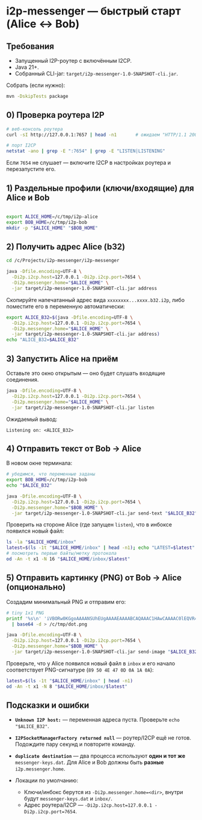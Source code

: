 # i2p-messenger — быстрый старт (Alice ↔ Bob)

## Требования

* Запущенный I2P-роутер с включённым I2CP.
* Java 21+.
* Собранный CLI-jar: `target/i2p-messenger-1.0-SNAPSHOT-cli.jar`.

Собрать (если нужно):

```bash
mvn -DskipTests package
```

## 0) Проверка роутера I2P

```bash
# веб-консоль роутера
curl -sI http://127.0.0.1:7657 | head -n1       # ожидаем "HTTP/1.1 200" или "307"

# порт I2CP
netstat -ano | grep -E ":7654" | grep -E "LISTEN|LISTENING"
```

Если `7654` не слушает — включите I2CP в настройках роутера и перезапустите его.

## 1) Раздельные профили (ключи/входящие) для Alice и Bob

```bash

export ALICE_HOME=/c/tmp/i2p-alice
export BOB_HOME=/c/tmp/i2p-bob
mkdir -p "$ALICE_HOME" "$BOB_HOME"
```

## 2) Получить адрес Alice (b32)

```bash
cd /c/Projects/i2p-messenger/i2p-messenger

java -Dfile.encoding=UTF-8 \
  -Di2p.i2cp.host=127.0.0.1 -Di2p.i2cp.port=7654 \
  -Di2p.messenger.home="$ALICE_HOME" \
  -jar target/i2p-messenger-1.0-SNAPSHOT-cli.jar address
```

Скопируйте напечатанный адрес вида `xxxxxxxx...xxxx.b32.i2p`, либо поместите его в переменную автоматически:

```bash
export ALICE_B32=$(java -Dfile.encoding=UTF-8 \
  -Di2p.i2cp.host=127.0.0.1 -Di2p.i2cp.port=7654 \
  -Di2p.messenger.home="$ALICE_HOME" \
  -jar target/i2p-messenger-1.0-SNAPSHOT-cli.jar address)
echo "ALICE_B32=$ALICE_B32"
```

## 3) Запустить Alice на приём

Оставьте это окно открытым — оно будет слушать входящие соединения.

```bash
java -Dfile.encoding=UTF-8 \
  -Di2p.i2cp.host=127.0.0.1 -Di2p.i2cp.port=7654 \
  -Di2p.messenger.home="$ALICE_HOME" \
  -jar target/i2p-messenger-1.0-SNAPSHOT-cli.jar listen
```

Ожидаемый вывод:

```
Listening on: <ALICE_B32>
```

## 4) Отправить текст от Bob → Alice

В новом окне терминала:

```bash
# убедимся, что переменные заданы
export BOB_HOME=/c/tmp/i2p-bob
echo "$ALICE_B32"

java -Dfile.encoding=UTF-8 \
  -Di2p.i2cp.host=127.0.0.1 -Di2p.i2cp.port=7654 \
  -Di2p.messenger.home="$BOB_HOME" \
  -jar target/i2p-messenger-1.0-SNAPSHOT-cli.jar send-text "$ALICE_B32" "Привет из Bob 👋"
```

Проверить на стороне Alice (где запущен `listen`), что в инбоксе появился новый файл:

```bash
ls -la "$ALICE_HOME/inbox"
latest=$(ls -1t "$ALICE_HOME/inbox" | head -n1); echo "LATEST=$latest"
# посмотреть первые байты/метку протокола
od -An -t x1 -N 16 "$ALICE_HOME/inbox/$latest"
```

## 5) Отправить картинку (PNG) от Bob → Alice (опционально)

Создадим минимальный PNG и отправим его:

```bash
# tiny 1x1 PNG
printf '%s\n' 'iVBORw0KGgoAAAANSUhEUgAAAAEAAAABCAQAAAC1HAwCAAAAC0lEQVR4nGNgYAAAAAMAAWgmWQ0AAAAASUVORK5CYII=' \
  | base64 -d > /c/tmp/dot.png

java -Dfile.encoding=UTF-8 \
  -Di2p.i2cp.host=127.0.0.1 -Di2p.i2cp.port=7654 \
  -Di2p.messenger.home="$BOB_HOME" \
  -jar target/i2p-messenger-1.0-SNAPSHOT-cli.jar send-image "$ALICE_B32" /c/tmp/dot.png
```

Проверьте, что у Alice появился новый файл в `inbox` и его начало соответствует PNG-сигнатуре (`89 50 4E 47 0D 0A 1A 0A`):

```bash
latest=$(ls -1t "$ALICE_HOME/inbox" | head -n1)
od -An -t x1 -N 8 "$ALICE_HOME/inbox/$latest"
```

## Подсказки и ошибки

* **`Unknown I2P host:`** — переменная адреса пуста. Проверьте `echo "$ALICE_B32"`.
* **`I2PSocketManagerFactory returned null`** — роутер/I2CP ещё не готов. Подождите пару секунд и повторите команду.
* **`duplicate destination`** — два процесса используют **один и тот же** `messenger-keys.dat`. Для Alice и Bob должны быть **разные** `i2p.messenger.home`.
* Локации по умолчанию:

    * Ключи/инбокс берутся из `-Di2p.messenger.home=<dir>`, внутри будут `messenger-keys.dat` и `inbox/`.
    * Адрес роутера/I2CP — `-Di2p.i2cp.host=127.0.0.1 -Di2p.i2cp.port=7654`.

